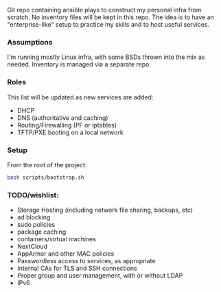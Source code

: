 Git repo containing ansible plays to construct my personal infra from scratch. No inventory files will be kept in this repo. The idea is to have an "enterprise-like" setup to practice my skills and to host useful services.

### Assumptions
I'm running mostly Linux infra, with some BSDs thrown into the mix as needed. Inventory is managed via a separate repo.

### Roles
This list will be updated as new services are added:
* DHCP
* DNS (authoritative and caching)
* Routing/Firewalling (PF or iptables)
* TFTP/PXE booting on a local network

### Setup
From the root of the project:
```bash
bash scripts/bootstrap.sh
```

### TODO/wishlist:
* Storage Hosting (including network file sharing, backups, etc)
* ad blocking
* sudo policies
* package caching
* containers/virtual machines
* NextCloud
* AppArmor and other MAC policies
* Passwordless access to services, as appropriate
* Internal CAs for TLS and SSH connections
* Proper group and user management, with or without LDAP
* IPv6